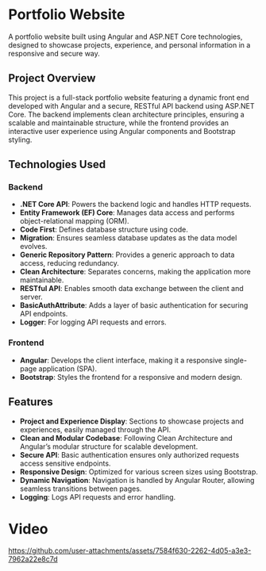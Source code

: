 # Portfolio Website
A portfolio website built using Angular and ASP.NET Core technologies, designed to showcase projects, experience, and personal information in a responsive and secure way.
## Project Overview
This project is a full-stack portfolio website featuring a dynamic front end developed with Angular and a secure, RESTful API backend using ASP.NET Core. The backend implements clean architecture principles, ensuring a scalable and maintainable structure, while the frontend provides an interactive user experience using Angular components and Bootstrap styling.
## Technologies Used
### Backend
- **.NET Core API**: Powers the backend logic and handles HTTP requests.
- **Entity Framework (EF) Core**: Manages data access and performs object-relational mapping (ORM).
- **Code First**: Defines database structure using code.
- **Migration**: Ensures seamless database updates as the data model evolves.
- **Generic Repository Pattern**: Provides a generic approach to data access, reducing redundancy.
- **Clean Architecture**: Separates concerns, making the application more maintainable.
- **RESTful API**: Enables smooth data exchange between the client and server.
- **BasicAuthAttribute**: Adds a layer of basic authentication for securing API endpoints.
- **Logger**: For logging API requests and errors.
### Frontend
- **Angular**: Develops the client interface, making it a responsive single-page application (SPA).
- **Bootstrap**: Styles the frontend for a responsive and modern design.
## Features
- **Project and Experience Display**: Sections to showcase projects and experiences, easily managed through the API.
- **Clean and Modular Codebase**: Following Clean Architecture and Angular’s modular structure for scalable development.
- **Secure API**: Basic authentication ensures only authorized requests access sensitive endpoints.
- **Responsive Design**: Optimized for various screen sizes using Bootstrap.
- **Dynamic Navigation**: Navigation is handled by Angular Router, allowing seamless transitions between pages.
- **Logging**: Logs API requests and error handling.
# Video 
https://github.com/user-attachments/assets/7584f630-2262-4d05-a3e3-7962a22e8c7d

